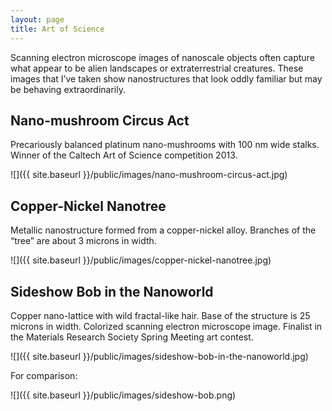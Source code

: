 ```yaml
---
layout: page
title: Art of Science
---
```


Scanning electron microscope images of nanoscale objects often capture what
appear to be alien landscapes or extraterrestrial creatures. These images that
I’ve taken show nanostructures that look oddly familiar but may be
behaving extraordinarily.

## Nano-mushroom Circus Act

Precariously balanced platinum nano-mushrooms with 100 nm wide stalks. Winner of
the Caltech Art of Science competition 2013.

![]({{ site.baseurl }}/public/images/nano-mushroom-circus-act.jpg)

## Copper-Nickel Nanotree

Metallic nanostructure formed from a copper-nickel alloy. Branches of the “tree” are about 3 microns in width.

![]({{ site.baseurl }}/public/images/copper-nickel-nanotree.jpg)

## Sideshow Bob in the Nanoworld

Copper nano-lattice with wild fractal-like hair. Base of the structure is 25 microns in width. Colorized scanning electron microscope image. Finalist in the Materials Research Society Spring Meeting art contest.

![]({{ site.baseurl }}/public/images/sideshow-bob-in-the-nanoworld.jpg)

For comparison:

![]({{ site.baseurl }}/public/images/sideshow-bob.png)
